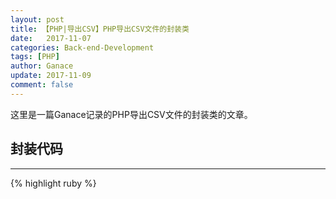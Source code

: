 ```yaml
---
layout: post
title: 【PHP|导出CSV】PHP导出CSV文件的封装类
date:   2017-11-07
categories: Back-end-Development
tags: [PHP]
author: Ganace
update: 2017-11-09
comment: false
---
```


这里是一篇Ganace记录的PHP导出CSV文件的封装类的文章。


## 封装代码

---

{% highlight ruby %}

<?php 
 #导出CSV表格封装类
class OutputCSV
{
    # $filename 为文件名，如'出库报表'
    # $headers 为表头,array数组，如array('a1','a2','a3','a4','a5');
    # $datas 为表中数据，array数组。可以是从数据库中取出的数组。
    public function getCSV($filename,$headers,$datas)
    {
        #设置内存占用
        set_time_limit(0);  
        ini_set('memory_limit', '512M');
        #打开文件句柄  
        $output = fopen('php://output', 'w') or die("Sorry,can't open php://output");  
        #设置头部信息，即此为一个csv文件   
        header("Content-Type: application/csv");  
        header("Content-Disposition: attachment; filename=$filename.csv");  
        #输出csv文件的表头 
        fputcsv($output, $headers);  
        #输出每一行数据到文件中  ,$result为从数据库中取出的数组
        foreach ($datas as $value) {
            fputcsv($output, array_values($value));  
        }
        #关闭文件句柄  
        fclose($output) or die("Sorry,can't close php://output");  
        exit;
    }
}

{% endhighlight %}

## 下载地址

---

[https://github.com/Ganace/Ganace.github.io/blob/master/assets/php/OutputCSV.php](https://github.com/Ganace/Ganace.github.io/blob/master/assets/php/OutputCSV.php)

---

[【PHP\|导出CSV】PHP导出CSV文件乱码解决办法](https://ganace.github.io/posts/php-get-csv-mess.html)

---